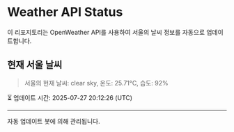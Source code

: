 
# Weather API Status

이 리포지토리는 OpenWeather API를 사용하여 서울의 날씨 정보를 자동으로 업데이트합니다.

## 현재 서울 날씨
> 서울의 현재 날씨: clear sky, 온도: 25.71°C, 습도: 92%

⏳ 업데이트 시간: 2025-07-27 20:12:26 (UTC)

---
자동 업데이트 봇에 의해 관리됩니다.
